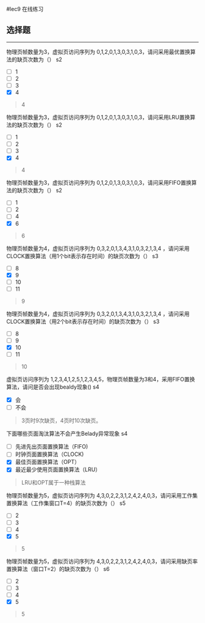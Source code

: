#lec9 在线练习
## 选择题

---


物理页帧数量为3，虚拟页访问序列为 0,1,2,0,1,3,0,3,1,0,3，请问采用最优置换算法的缺页次数为（）  s2

- [ ] 1
- [ ] 2
- [ ] 3
- [x] 4

> 4


物理页帧数量为3，虚拟页访问序列为 0,1,2,0,1,3,0,3,1,0,3，请问采用LRU置换算法的缺页次数为（） s2

- [ ] 1
- [ ] 2
- [ ] 3
- [x] 4

> 4



物理页帧数量为3，虚拟页访问序列为 0,1,2,0,1,3,0,3,1,0,3，请问采用FIFO置换算法的缺页次数为（） s2

- [ ] 1
- [ ] 2
- [ ] 4
- [x] 6

> 6


物理页帧数量为4，虚拟页访问序列为 0,3,2,0,1,3,4,3,1,0,3,2,1,3,4 ，请问采用CLOCK置换算法（用1个bit表示存在时间）的缺页次数为（） s3

- [ ] 8
- [x] 9
- [ ] 10
- [ ] 11

> 9

物理页帧数量为4，虚拟页访问序列为 0,3,2,0,1,3,4,3,1,0,3,2,1,3,4 ，请问采用CLOCK置换算法（用2个bit表示存在时间）的缺页次数为（） s3


- [ ] 8
- [ ] 9
- [x] 10
- [ ] 11

> 10



虚拟页访问序列为 1,2,3,4,1,2,5,1,2,3,4,5，物理页帧数量为3和4，采用FIFO置换算法，请问是否会出现bealdy现象() s4

- [x] 会
- [ ] 不会

> 3页时9次缺页，4页时10次缺页。



下面哪些页面淘汰算法不会产生Belady异常现象 s4
- [ ] 先进先出页面置换算法（FIFO)
- [ ] 时钟页面置换算法（CLOCK)
- [x] 最佳页面置换算法（OPT）
- [x] 最近最少使用页面置换算法（LRU）

> LRU和OPT属于一种栈算法


物理页帧数量为5，虚拟页访问序列为 4,3,0,2,2,3,1,2,4,2,4,0,3，请问采用工作集置换算法（工作集窗口T=4）的缺页次数为（） s5


- [ ] 2
- [ ] 3
- [ ] 4
- [x] 5

> 5


物理页帧数量为5，虚拟页访问序列为 4,3,0,2,2,3,1,2,4,2,4,0,3，请问采用缺页率置换算法（窗口T=2）的缺页次数为（） s6

- [ ] 2
- [ ] 3
- [ ] 4
- [x] 5

> 5

















